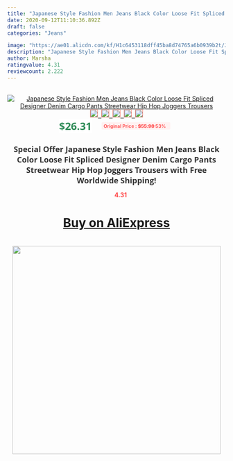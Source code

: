 ```yaml
---
title: "Japanese Style Fashion Men Jeans Black Color Loose Fit Spliced Designer Denim Cargo Pants Streetwear Hip Hop Joggers Trousers"
date: 2020-09-12T11:10:36.892Z
draft: false
categories: "Jeans"

image: "https://ae01.alicdn.com/kf/H1c6453118dff45ba8d74765a6b0939b2t/Japanese-Style-Fashion-Men-Jeans-Black-Color-Loose-Fit-Spliced-Designer-Denim-Cargo-Pants-Streetwear-Hip.jpg"
description: "Japanese Style Fashion Men Jeans Black Color Loose Fit Spliced Designer Denim Cargo Pants Streetwear Hip Hop Joggers Trousers"
author: Marsha
ratingvalue: 4.31
reviewcount: 2.222
---
```

<br>
<div style="text-align: center;">
<a href="https://s.click.aliexpress.com/e/_A1FXsp" target="_blank" rel="nofollow noopener noreferrer"><img alt="Japanese Style Fashion Men Jeans Black Color Loose Fit Spliced Designer Denim Cargo Pants Streetwear Hip Hop Joggers Trousers" class="magnifier-image" src="https://ae01.alicdn.com/kf/H1c6453118dff45ba8d74765a6b0939b2t/Japanese-Style-Fashion-Men-Jeans-Black-Color-Loose-Fit-Spliced-Designer-Denim-Cargo-Pants-Streetwear-Hip.jpg_640x640.jpg">
<br>
<img style="border:1px solid salmon" src="https://ae01.alicdn.com/kf/H1c6453118dff45ba8d74765a6b0939b2t/Japanese-Style-Fashion-Men-Jeans-Black-Color-Loose-Fit-Spliced-Designer-Denim-Cargo-Pants-Streetwear-Hip.jpg_120x120.jpg">&nbsp;&nbsp;<img style="border:1px solid salmon" src="https://ae01.alicdn.com/kf/H07b752a93c744e318b66722192c8cd15G/Japanese-Style-Fashion-Men-Jeans-Black-Color-Loose-Fit-Spliced-Designer-Denim-Cargo-Pants-Streetwear-Hip.jpg_120x120.jpg">&nbsp;&nbsp;<img style="border:1px solid salmon" src="https://ae01.alicdn.com/kf/H44e6e5316e654bbb88247e6ae0f38f85V/Japanese-Style-Fashion-Men-Jeans-Black-Color-Loose-Fit-Spliced-Designer-Denim-Cargo-Pants-Streetwear-Hip.jpg_120x120.jpg">&nbsp;&nbsp;<img style="border:1px solid salmon" src="https://ae01.alicdn.com/kf/H7191af15607141799d96c0535b45f53ey/Japanese-Style-Fashion-Men-Jeans-Black-Color-Loose-Fit-Spliced-Designer-Denim-Cargo-Pants-Streetwear-Hip.jpg_120x120.jpg">&nbsp;&nbsp;<img style="border:1px solid salmon" src="https://ae01.alicdn.com/kf/Hcc91c47c3dd646ca8fd7ded83114987cT/Japanese-Style-Fashion-Men-Jeans-Black-Color-Loose-Fit-Spliced-Designer-Denim-Cargo-Pants-Streetwear-Hip.jpg_120x120.jpg"></a></div><br0>
<div style="text-align: center;"><span style="background-color: white; border: 0px; box-sizing: border-box; color: seagreen; display: inline-block; font-family: &quot;open sans&quot; , &quot;arial&quot; , &quot;helvetica&quot; , sans-serif , &quot;heiti&quot;; font-size: 24px; font-stretch: inherit; font-weight: 700; line-height: inherit; margin: 0px 10px 0px 0px; padding: 0px; vertical-align: middle;">$26.31 </span>
<span style="background: rgb(255 , 241 , 241); border-radius: 3px; border: 0px; box-sizing: border-box; color: #ff4747; display: inline-block; font-family: inherit; font-size: 12px; font-stretch: inherit; font-style: inherit; font-variant: inherit; font-weight: 600; line-height: inherit; margin: 0px; padding: 2px 5px; transform: scale(0.9); vertical-align: middle;">Original Price : <b style="text-decoration: line-through;">$55.98 </b> 53%&nbsp;&nbsp;</span></div>
<h1 style="color: #333333; display: inline-block; font-family: &quot;open sans&quot; , &quot;arial&quot; , &quot;helvetica&quot; , sans-serif , &quot;heiti&quot;; font-size: 18px; font-stretch: inherit; font-weight: 700; text-align: center;">Special Offer Japanese Style Fashion Men Jeans Black Color Loose Fit Spliced Designer Denim Cargo Pants Streetwear Hip Hop Joggers Trousers with Free Worldwide Shipping!</h1>
<div style="color: #ff4747; text-align: center;">
<img src="https://4.bp.blogspot.com/-M0ZcTcb-5uY/XleCXlxnR4I/AAAAAAAAAEc/OrjgMkXV1oMQFaCRZj5HQwOCBcu3w1FegCPcBGAYYCw/s1600/star.png" style="height: 15px;">&nbsp;<b>4.31</b></div>
<div class="button_cont" align="center"><a class="buynow_a" href="https://s.click.aliexpress.com/e/_A1FXsp" target="_blank" rel="nofollow noopener noreferrer"><H1>Buy on AliExpress</H1></a></div><br>
<div class="separator" style="clear: both; text-align: center;">
<img src="https://lh3.googleusercontent.com/-pTy5HemUv9M/XlePHvY0dAI/AAAAAAAAAE4/0nX5iRUoIWY8eMW9Dpxeirr157OZliDIgCLcBGAsYHQ/s1600/badge.gif" width="480">
</div>
